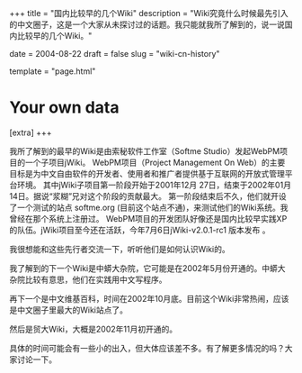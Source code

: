 +++
title = "国内比较早的几个Wiki"
description = "Wiki究竟什么时候最先引入的中文圈子，这是一个大家从未探讨过的话题。我只能就我所了解到的，说一说国内比较早的几个Wiki。"

date = 2004-08-22
draft = false
slug = "wiki-cn-history"

template = "page.html"

# Your own data
[extra]
+++

我所了解到的最早的Wiki是由索秘软件工作室（Softme Studio）发起WebPM项目的一个子项目jWiki。
WebPM项目（Project Management On Web）的主要目标是为中文自由软件的开发者、使用者和推广者提供基于互联网的开放式管理平台环境。
其中jWiki子项目第一阶段开始于2001年12月 27日，结束于2002年01月14日。据说“浆糊”兄对这个阶段的贡献最大。
第一阶段结束后不久，他们就开设了一个测试的站点 softme.org (目前这个站点不通)，来测试他们的Wiki系统。我曾经在那个系统上注册过。
WebPM项目的开发团队好像还是国内比较早实践XP的队伍。jWiki项目至今还在活跃，今年7月6日jWiki-v2.0.1-rc1 版本发布 。

我很想能和这些先行者交流一下，听听他们是如何认识Wiki的。

我了解到的下一个Wiki是中蟒大杂院，它可能是在2002年5月份开通的。中蟒大杂院比较有意思，他们在实践用中文写程序。

再下一个是中文维基百科，时间在2002年10月底。目前这个Wiki非常热闹，应该是中文圈子里最大的Wiki站点了。

然后是贸大Wiki，大概是2002年11月初开通的。

具体的时间可能会有一些小的出入，但大体应该差不多。有了解更多情况的吗？大家讨论一下。